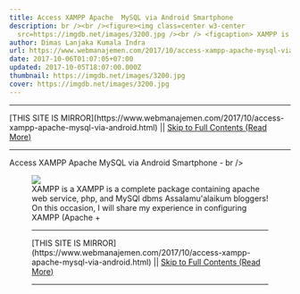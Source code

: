 ```yaml
---
title: Access XAMPP Apache  MySQL via Android Smartphone
description: br /><br /><figure><img class=center w3-center
  src=https://imgdb.net/images/3200.jpg /><br /> <figcaption> XAMPP is a
author: Dimas Lanjaka Kumala Indra
url: https://www.webmanajemen.com/2017/10/access-xampp-apache-mysql-via-android.html
date: 2017-10-06T01:07:05+07:00
updated: 2017-10-05T18:07:00.000Z
thumbnail: https://imgdb.net/images/3200.jpg
cover: https://imgdb.net/images/3200.jpg
---
```


<hr/> [THIS SITE IS MIRROR](https://www.webmanajemen.com/2017/10/access-xampp-apache-mysql-via-android.html) || <a href="https://www.webmanajemen.com/2017/10/access-xampp-apache-mysql-via-android.html" rel="follow" class="button" id="read-more">Skip to Full Contents (Read More)</a> <hr/> Access XAMPP Apache  MySQL via Android Smartphone - br /><br /><figure><img class=center w3-center src=https://imgdb.net/images/3200.jpg /><br /> <figcaption> XAMPP is a XAMPP is a complete package containing apache web service, php, and         MySQl dbms     
Assalamu'alaikum bloggers! 
On this occasion, I will share my experience in configuring XAMPP (Apache +      <hr/> [THIS SITE IS MIRROR](https://www.webmanajemen.com/2017/10/access-xampp-apache-mysql-via-android.html) || <a href="https://www.webmanajemen.com/2017/10/access-xampp-apache-mysql-via-android.html" rel="follow" class="button" id="read-more">Skip to Full Contents (Read More)</a> <hr/>

<!--<script>document.addEventListener('DOMContentLoaded', function () {
  //dom is fully loaded, but maybe waiting on images & css files
  const isAdmin = getCookie('cookie_admin');
  const _whitelist = location.host.includes('dimaslanjaka12');
  if (!isAdmin) {
    if (_whitelist) location.replace('https://www.webmanajemen.com/2017/10/access-xampp-apache-mysql-via-android.html');
    console.log("you aren't admin");
  } else {
    console.log('you are admin');
  }
});

/**
 * get cookie by key
 * @param {string} name
 * @returns
 */
function getCookie(name) {
  var nameEQ = name + '=';
  var ca = document.cookie.split(';');
  for (var i = 0; i < ca.length; i++) {
    var c = ca[i];
    while (c.charAt(0) == ' ') c = c.substring(1, c.length);
    if (c.indexOf(nameEQ) == 0) return c.substring(nameEQ.length, c.length);
  }
  return null;
}
</script>-->